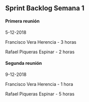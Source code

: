 	
## Sprint Backlog Semana 1

#### Primera reunión 

5-12-2018

Francisco Vera Herencia - 3 horas

Rafael Piqueras Espinar - 2 horas

#### Segunda reunión

9-12-2018

Francisco Vera Herencia - 1 hora

Rafael Piqueras Espinar - 5 horas